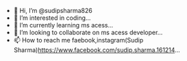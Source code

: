 - 👋 Hi, I’m @sudipsharma826
- 👀 I’m interested in coding...
- 🌱 I’m currently learning ms acess...
- 💞️ I’m looking to collaborate on ms acess developer...
- 📫 How to reach me faebook,instagram(Sudip Sharma)https://www.facebook.com/sudip.sharma.161214...

<!---
sudipsharma826/sudipsharma826 is a ✨ special ✨ repository because its `README.md` (this file) appears on your GitHub profile.
You can click the Preview link to take a look at your changes.
--->
